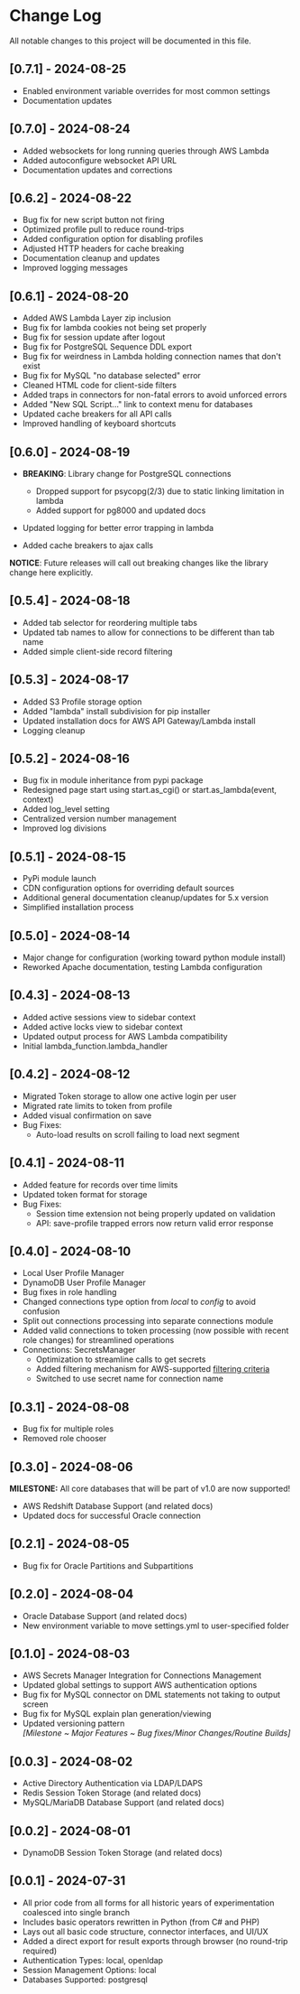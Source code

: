 # Change Log

All notable changes to this project will be documented in this file.

## [0.7.1] - 2024-08-25

- Enabled environment variable overrides for most common settings
- Documentation updates

## [0.7.0] - 2024-08-24

- Added websockets for long running queries through AWS Lambda
- Added autoconfigure websocket API URL
- Documentation updates and corrections

## [0.6.2] - 2024-08-22

- Bug fix for new script button not firing
- Optimized profile pull to reduce round-trips
- Added configuration option for disabling profiles
- Adjusted HTTP headers for cache breaking
- Documentation cleanup and updates
- Improved logging messages

## [0.6.1] - 2024-08-20

- Added AWS Lambda Layer zip inclusion
- Bug fix for lambda cookies not being set properly
- Bug fix for session update after logout
- Bug fix for PostgreSQL Sequence DDL export
- Bug fix for weirdness in Lambda holding connection names that don't exist
- Bug fix for MySQL "no database selected" error
- Cleaned HTML code for client-side filters
- Added traps in connectors for non-fatal errors to avoid unforced errors
- Added "New SQL Script..." link to context menu for databases
- Updated cache breakers for all API calls
- Improved handling of keyboard shortcuts

## [0.6.0] - 2024-08-19

- **BREAKING**: Library change for PostgreSQL connections
    - Dropped support for psycopg(2/3) due to static linking limitation in lambda
    - Added support for pg8000 and updated docs

- Updated logging for better error trapping in lambda
- Added cache breakers to ajax calls

**NOTICE**: Future releases will call out breaking changes like the library change here explicitly.

## [0.5.4] - 2024-08-18

- Added tab selector for reordering multiple tabs
- Updated tab names to allow for connections to be different than tab name
- Added simple client-side record filtering

## [0.5.3] - 2024-08-17

- Added S3 Profile storage option
- Added "lambda" install subdivision for pip installer
- Updated installation docs for AWS API Gateway/Lambda install
- Logging cleanup

## [0.5.2] - 2024-08-16

- Bug fix in module inheritance from pypi package
- Redesigned page start using start.as_cgi() or start.as_lambda(event, context)
- Added log_level setting
- Centralized version number management
- Improved log divisions

## [0.5.1] - 2024-08-15

- PyPi module launch
- CDN configuration options for overriding default sources
- Additional general documentation cleanup/updates for 5.x version
- Simplified installation process

## [0.5.0] - 2024-08-14

- Major change for configuration (working toward python module install)
- Reworked Apache documentation, testing Lambda configuration

## [0.4.3] - 2024-08-13

- Added active sessions view to sidebar context
- Added active locks view to sidebar context
- Updated output process for AWS Lambda compatibility
- Initial lambda_function.lambda_handler

## [0.4.2] - 2024-08-12

- Migrated Token storage to allow one active login per user
- Migrated rate limits to token from profile
- Added visual confirmation on save
- Bug Fixes:
    - Auto-load results on scroll failing to load next segment

## [0.4.1] - 2024-08-11

- Added feature for records over time limits
- Updated token format for storage
- Bug Fixes:
    - Session time extension not being properly updated on validation
    - API: save-profile trapped errors now return valid error response

## [0.4.0] - 2024-08-10

- Local User Profile Manager
- DynamoDB User Profile Manager
- Bug fixes in role handling
- Changed connections type option from *local* to *config* to avoid confusion
- Split out connections processing into separate connections module 
- Added valid connections to token processing (now possible with recent role changes) for streamlined operations
- Connections: SecretsManager
    - Optimization to streamline calls to get secrets
    - Added filtering mechanism for AWS-supported [filtering criteria](https://boto3.amazonaws.com/v1/documentation/api/latest/reference/services/secretsmanager/client/list_secrets.html)
    - Switched to use secret name for connection name

## [0.3.1] - 2024-08-08

- Bug fix for multiple roles
- Removed role chooser

## [0.3.0] - 2024-08-06

**MILESTONE:** All core databases that will be part of v1.0 are now supported!

- AWS Redshift Database Support (and related docs)
- Updated docs for successful Oracle connection

## [0.2.1] - 2024-08-05

- Bug fix for Oracle Partitions and Subpartitions

## [0.2.0] - 2024-08-04

- Oracle Database Support (and related docs)
- New environment variable to move settings.yml to user-specified folder

## [0.1.0] - 2024-08-03

- AWS Secrets Manager Integration for Connections Management
- Updated global settings to support AWS authentication options
- Bug fix for MySQL connector on DML statements not taking to output screen
- Bug fix for MySQL explain plan generation/viewing
- Updated versioning pattern  
  *[Milestone ~ Major Features ~ Bug fixes/Minor Changes/Routine Builds]*

## [0.0.3] - 2024-08-02

- Active Directory Authentication via LDAP/LDAPS
- Redis Session Token Storage (and related docs)
- MySQL/MariaDB Database Support (and related docs)

## [0.0.2] - 2024-08-01

- DynamoDB Session Token Storage (and related docs)

## [0.0.1] - 2024-07-31

- All prior code from all forms for all historic years of experimentation coalesced into single branch
- Includes basic operators rewritten in Python (from C# and PHP)
- Lays out all basic code structure, connector interfaces, and UI/UX
- Added a direct export for result exports through browser (no round-trip required)
- Authentication Types: local, openldap
- Session Management Options: local
- Databases Supported: postgresql